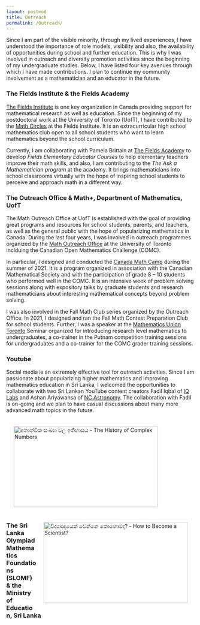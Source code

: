 ```yaml
---
layout: postmod      
title: Outreach              
permalink: /Outreach/          
---
```


Since I am part of the visible minority, through my lived experiences, I have understood the importance of role models, visibility and also, the availability of opportunities during school and further education. This is why I was involved in outreach and diversity promotion activities since the beginning of my undergraduate studies. Below, I have listed four key avenues through which I have made contributions. I plan to continue my community involvement as a mathematician and an educator in the future. 

### The Fields Institute & the Fields Academy

[The Fields Institute](http://www.fields.utoronto.ca/) is one key organization in Canada providing support for mathematical research as well as education. Since the beginning of my postdoctoral work at the University of Toronto (UofT), I have contributed to the [Math Circles](http://www.fields.utoronto.ca/activities/seminars/math-circles) at the Fields Institute. It is an extracurricular high school mathematics club open to all school students who want to learn mathematics beyond the school curriculum. 

Currently, I am collaborating with Pamela Brittain at [The Fields Academy](https://fieldsacademy.ca/) to develop _Fields Elementary Educator Courses_ to help elementary teachers improve their math skills, and also, I am contributing to the _The Ask a Mathematician program_ at the academy. It brings mathematicians into school classrooms virtually with the hope of inspiring school students to perceive and approach math in a different way. 

### The Outreach Office & Math+, Department of Mathematics, UofT

The Math Outreach Office at UofT is established with the goal of providing great programs and resources for school students, parents, and teachers, as well as the general public with the hope of popularizing mathematics in Canada.  During the last four years, I was involved in outreach programmes organized by the [Math Outreach Office](http://mathplus.math.utoronto.ca/) at the University of Toronto inclduing the Canadian Open Mathematics Challenge (COMC).      

In particular, I designed and conducted the [Canada Math Camp](http://mathplus.math.utoronto.ca/home/cmc) during the summer of 2021. It is a program organized in association with the Canadian Mathematical Society and with the participation of grade 8 – 10 students who performed well in the COMC. It is an intensive week of problem solving sessions along with expository talks by graduate students and research mathematicians about interesting mathematical concepts beyond problem solving. 

I was also involved in the Fall Math Club series organized by the Outreach Office. In 2021, I designed and ran the Fall Math Contest Preparation Club for school students. Further, I was a speaker at the [Mathematics Union Toronto](https://mu.math.toronto.edu/home/about-us/) Seminar organized for introducing research level mathematics to undergraduates, a co-trainer in the Putnam competition training sessions for undergraduates and a co-trainer for the COMC grader training sessions.            
### Youtube

Social media is an extremely effective tool for outreach activities. Since I am passionate about popularizing higher mathematics and improving mathematics education in Sri Lanka, I welcomed the opportunities to collaborate with two Sri Lankan YouTube content creators Fadil Iqbal of [IQ Labs](https://www.youtube.com/c/IQLabs) and Ashan Ariyawansa of [NC Astronomy](https://www.youtube.com/c/NCAstronomy/). The collaboration with Fadil is on-going and we plan to have casual discussions about many more advanced math topics in the future. 
        
 <a href="http://www.youtube.com/watch?feature=player_embedded&v=GBrp8-JGOQw" target="_blank"><img align="left" src="https://img.youtube.com/vi/GBrp8-JGOQw/maxresdefault.jpg" title = "අතාත්වික සංඛ්‍යා වල ඉතිහාසය - The History of Complex Numbers" width="384" height="216" hspace="20" vspace="20"/></a> 
<br><br><br><br><br><br><br>
 
<a href="http://www.youtube.com/watch?feature=player_embedded&v=tCJ-_bU4BS0" target="_blank"><img align="right" src="https://img.youtube.com/vi/tCJ-_bU4BS0/maxresdefault.jpg" title = "විද්‍යාඥයෙක් වෙන්නෙ කොහොමද? - How to Become a Scientist?" width="384" height="216" hspace="20" vspace="20"/></a>  

<br><br><br><br><br><br><br>

<!---
<iframe style="display: inline-block;" width="320" height="180" src="https://www.youtube.com/embed/tCJ-_bU4BS0" frameborder="0" allowfullscreen></iframe>
[![IMAGE_ALT](https://img.youtube.com/vi/tCJ-_bU4BS0/0.jpg)](https://www.youtube.com/watch?v=tCJ-_bU4BS0)
1280 x 720 is the dimensions of maxresdefault thumbnails
![]({{ site.baseurl }}/images/kasun.jpg)
-->

### The Sri Lanka Olympiad Mathematics Foundations (SLOMF) & the Ministry of Education, Sri Lanka


